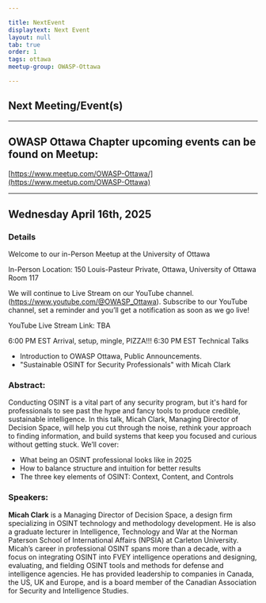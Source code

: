 ```yaml
---

title: NextEvent
displaytext: Next Event
layout: null
tab: true
order: 1
tags: ottawa
meetup-group: OWASP-Ottawa

---
```


## Next Meeting/Event(s)

[//]: # (Comment: When updating the next event info also update the homepage)

---

## OWASP Ottawa Chapter upcoming events can be found on Meetup:

[https://www.meetup.com/OWASP-Ottawa/](https://www.meetup.com/OWASP-Ottawa)

---

## Wednesday April 16th, 2025
### Details

Welcome to our in-Person Meetup at the University of Ottawa

In-Person Location:
150 Louis-Pasteur Private, Ottawa,
University of Ottawa
Room 117

We will continue to Live Stream on our YouTube channel. (https://www.youtube.com/@OWASP_Ottawa). Subscribe to our YouTube channel, set a reminder and you’ll get a notification as soon as we go live!

YouTube Live Stream Link: TBA

6:00 PM EST Arrival, setup, mingle, PIZZA!!!
6:30 PM EST Technical Talks
* Introduction to OWASP Ottawa, Public Announcements.
* "Sustainable OSINT for Security Professionals" with Micah Clark

### Abstract:
Conducting OSINT is a vital part of any security program, but it's hard for professionals to see past the hype and fancy tools to produce credible, sustainable intelligence. In this talk, Micah Clark, Managing Director of Decision Space, will help you cut through the noise, rethink your approach to finding information, and build systems that keep you focused and curious without getting stuck.
We’ll cover:
- What being an OSINT professional looks like in 2025
- How to balance structure and intuition for better results
- The three key elements of OSINT: Context, Content, and Controls

### Speakers:
**Micah Clark** is a Managing Director of Decision Space, a design firm specializing in OSINT technology and methodology development. He is also a graduate lecturer in Intelligence, Technology and War at the Norman Paterson School of International Affairs (NPSIA) at Carleton University. Micah’s career in professional OSINT spans more than a decade, with a focus on integrating OSINT into FVEY intelligence operations and designing, evaluating, and fielding OSINT tools and methods for defense and intelligence agencies. He has provided leadership to companies in Canada, the US, UK and Europe, and is a board member of the Canadian Association for Security and Intelligence Studies.

